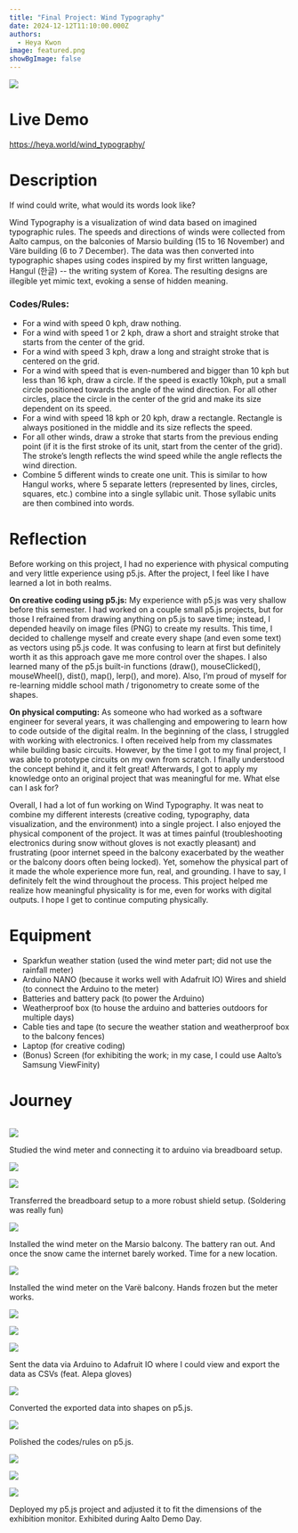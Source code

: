 ```yaml
---
title: "Final Project: Wind Typography"
date: 2024-12-12T11:10:00.000Z
authors:
  - Heya Kwon
image: featured.png
showBgImage: false
---
```

![](featured.png)

# Live Demo

https://heya.world/wind_typography/



# Description

If wind could write, what would its words look like? 

Wind Typography is a visualization of wind data based on imagined typographic rules. The speeds and directions of winds were collected from Aalto campus, on the balconies of Marsio building (15 to 16 November) and Väre building (6 to 7 December). The data was then converted into typographic shapes using codes inspired by my first written language, Hangul (한글) -- the writing system of Korea. The resulting designs are illegible yet mimic text, evoking a sense of hidden meaning.

### Codes/Rules:

* For a wind with speed 0 kph, draw nothing.
* For a wind with speed 1 or 2 kph, draw a short and straight stroke that starts from the center of the grid.
* For a wind with speed 3 kph, draw a long and straight stroke that is centered on the grid.
* For a wind with speed that is even-numbered and bigger than 10 kph but less than 16 kph, draw a circle. If the speed is exactly 10kph, put a small circle positioned towards the angle of the wind direction. For all other circles, place the circle in the center of the grid and make its size dependent on its speed.
* For a wind with speed 18 kph or 20 kph, draw a rectangle. Rectangle is always positioned in the middle and its size reflects the speed.
* For all other winds, draw a stroke that starts from the previous ending point (if it is the first stroke of its unit, start from the center of the grid). The stroke’s length reflects the wind speed while the angle reflects the wind direction.
* Combine 5 different winds to create one unit. This is similar to how Hangul works, where 5 separate letters (represented by lines, circles, squares, etc.) combine into a single syllabic unit. Those syllabic units are then combined into words.

# Reflection

Before working on this project, I had no experience with physical computing and very little experience using p5.js. After the project, I feel like I have learned a lot in both realms. 

<b>On creative coding using p5.js:</b> My experience with p5.js was very shallow before this semester. I had worked on a couple small p5.js projects, but for those I refrained from drawing anything on p5.js to save time; instead, I depended heavily on image files (PNG) to create my results. This time, I decided to challenge myself and create every shape (and even some text) as vectors using p5.js code. It was confusing to learn at first but definitely worth it as this approach gave me more control over the shapes. I also learned many of the p5.js built-in functions (draw(), mouseClicked(), mouseWheel(), dist(), map(), lerp(), and more). Also, I’m proud of myself for re-learning middle school math / trigonometry to create some of the shapes.

<b> On physical computing:</b> As someone who had worked as a software engineer for several years, it was challenging and empowering to learn how to code outside of the digital realm. In the beginning of the class, I struggled with working with electronics. I often received help from my classmates while building basic circuits. However, by the time I got to my final project, I was able to prototype circuits on my own from scratch. I finally understood the concept behind it, and it felt great! Afterwards, I got to apply my knowledge onto an original project that was meaningful for me. What else can I ask for?

Overall, I had a lot of fun working on Wind Typography. It was neat to combine my different interests (creative coding, typography, data visualization, and the environment) into a single project. I also enjoyed the physical component of the project. It was at times painful (troubleshooting electronics during snow without gloves is not exactly pleasant) and frustrating (poor internet speed in the balcony exacerbated by the weather or the balcony doors often being locked). Yet, somehow the physical part of it made the whole experience more fun, real, and grounding. I have to say, I definitely felt the wind throughout the process. This project helped me realize how meaningful physicality is for me, even for works with digital outputs. I hope I get to continue computing physically.

# Equipment

* Sparkfun weather station (used the wind meter part; did not use the rainfall meter)
* Arduino NANO (because it works well with Adafruit IO)
  Wires and shield (to connect the Arduino to the meter)
* Batteries and battery pack (to power the Arduino)
* Weatherproof box (to house the arduino and batteries outdoors for multiple days)
* Cable ties and tape (to secure the weather station and weatherproof box to the balcony fences)
* Laptop (for creative coding)
* (Bonus) Screen (for exhibiting the work; in my case, I could use Aalto’s Samsung ViewFinity)

# Journey

![]()

![](kakaotalk_photo_2024-12-05-13-03-33-002.jpeg)

Studied the wind meter and connecting it to arduino via breadboard setup.

![](kakaotalk_photo_2024-12-05-13-02-03.jpeg)

![](20241121_125135.jpg)

Transferred the breadboard setup to a more robust shield setup.
(Soldering was really fun)

![](screen-shot-2024-12-12-at-2.52.27-pm.png)

Installed the wind meter on the Marsio balcony. The battery ran out. And once the snow came the internet barely worked. Time for a new location.

![](kakaotalk_photo_2024-12-05-12-55-19-001.jpeg)

Installed the wind meter on the Varë balcony. Hands frozen but the meter works.

![](wind-speed.png)

![](wind-direction.png)

![](kakaotalk_photo_2024-12-05-12-55-19-002.jpeg)

Sent the data via Arduino to Adafruit IO where I could view and export the data as CSVs (feat. Alepa gloves)

![](p5js-1202-mix.png)

Converted the exported data into shapes on p5.js.

![](p5_final3.png)

Polished the codes/rules on p5.js.

![](download.png)

![](20241211_144833.jpg)

![](20241211_165557.jpg)

Deployed my p5.js project and adjusted it to fit the dimensions of the exhibition monitor. Exhibited during Aalto Demo Day.
